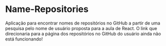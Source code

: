 # Name-Repositories
 Aplicação para encontrar nomes de repositórios no GitHub a partir de uma pesquisa pelo nome de usuário proposta para a aula de React.
O link que direcionaria para a página dos repositórios no GitHub do usuário ainda não está funcionando!
